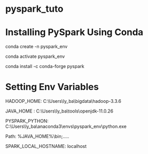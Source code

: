 # pyspark_tuto


# Installing PySpark Using Conda
conda create -n pyspark_env

conda activate pyspark_env

conda install -c conda-forge pyspark

# Setting Env Variables

HADOOP_HOME: C:\Users\ly_ba\bigdata\hadoop-3.3.6

JAVA_HOME : C:\Users\ly_ba\tools\openjdk-11.0.26

PYSPARK_PYTHON: C:\Users\ly_ba\anaconda3\envs\pyspark_env\python.exe

Path: %JAVA_HOME%\bin;.....

SPARK_LOCAL_HOSTNAME: localhost
